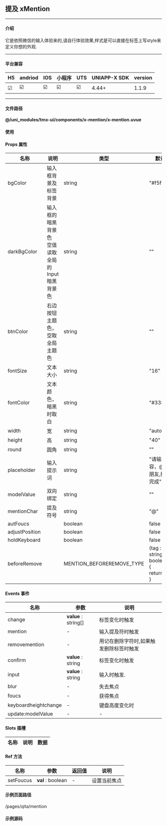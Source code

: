 
## 提及 xMention

***

#### 介绍

它是依照微信的输入体验来的,请自行体验效果,样式是可以直接在标签上写style来定义你想的外观.

***

#### 平台兼容

| H5 | andriod | IOS | 小程序 | UTS | UNIAPP-X SDK | version |
| --- | --- | --- | --- | --- | --- | --- |
| ☑ | ☑️ | ☑️ | ☑️ | ☑️ | 4.44+ | 1.1.9 |

***

#### 文件路径

**@/uni_modules/tmx-ui/components/x-mention/x-mention.uvue**

#### 使用

<x-mention></x-mention>

#### Props 属性

| 名称 | 说明 | 类型 | 默认值 |
| ------ | ---- | ---- | ---- |
| bgColor | 输入框背景及标签背景 | string | "#f5f5f5" |
| darkBgColor | 输入框的暗黑背景色<br>空值读取全局的Input暗黑背景色 | string | "" |
| btnColor | 右边按钮主题色，空取全局主题色 | string | "" |
| fontSize | 文本大小 | string | "16" |
| fontColor | 文本颜色，暗黑时取白 | string | "#333333" |
| width | 宽 | string | "auto" |
| height | 高 | string | "40" |
| round | 圆角 | string | "" |
| placeholder | 输入提示词 | string | "请输入内容，@选择朋友,按确认完成" |
| modelValue | 双向绑定 | string | "" |
| mentionChar | 提及符号 | string | "@" |
| autFoucs |  | boolean | false |
| adjustPosition |  | boolean | false |
| holdKeyboard |  | boolean | false |
| beforeRemove |  | MENTION_BEFOREREMOVE_TYPE | (tag : string) : boolean => {<br>    return true<br>} |



#### Events 事件

| 名称 | 参数 | 说明 |
| ------ | ---- | ---- |
| change | **value** : string[] | 标签变化时触发 |
| mention | - | 输入提及符时触发 |
| removemention | - | 用记在删除字符时,如果触发删除标签时触发 |
| confirm | **value** : string | 标签变化时触发 |
| input | **value** : string | 输入时触发. |
| blur | - | 失去焦点 |
| foucs | - | 获得焦点 |
| keyboardheightchange | - | 键盘高度变化时 |
| update:modelValue | - | - |


#### Slots 插槽

| 名称 | 说明 | 数据 |
| ------ | ---- | ---- |


#### Ref 方法

| 名称 | 参数 | 返回值 | 说明 |
| ------ | ---- | ---- | ---- |
| setFoucus | **val** : boolean | - | 设置当前焦点 |


#### 示例页面路径

/pages/qita/mention

#### 示例源码

<template>
	<!-- #ifdef APP -->
	<scroll-view style="flex:1">
	<!-- #endif -->
	<!-- #ifdef MP-WEIXIN -->
	<page-meta :page-style="`background-color:${xThemeConfigBgColor}`">
		<navigation-bar :background-color="xThemeConfigNavBgColor" :front-color="xThemeConfigNavFontColor"></navigation-bar>
	</page-meta>
	<!-- #endif -->
		<x-sheet>
			<x-text font-size="18" class=" text-weight-b mb-8">提及 xMention</x-text>
			<x-text color="#999999">此组件的输入体验与微信基本相符,体验比较完善它不与选择视图绑定,通过事件控制将会完美的支持自定界面.</x-text>
		</x-sheet>
	
		<x-sheet v-for="(item,index) in chat" :key="index" >
			<x-text :label="item" :height-light="pengyouListNames" height-light-color="red" ></x-text>
		</x-sheet>
		<x-sheet>
			
			<x-mention dark-bg-color="#333" 
			style="border-radius: 6px;"
			@confirm="onconfirm" ref="mention" @mention="onmention" :beforeRemove="beforeRemove" @removemention="removemention"
				v-model="(keyword as string)"></x-mention>
				
				<x-text class="mt-n8 opacity-5" font-size="12" color="#999999">可以像微信一样选择朋友并在编辑朋友删除字符让之前选择的失效.然后继续选择,会在删除前和删除后通过事件通知.</x-text>
		</x-sheet>

		<x-drawer :showClose="true" :show-footer="false" title="请选择朋友" v-model:show="(show as boolean)" size="500px">
			<view>
				<x-cell @click="cellClick(item.name)" v-for="(item,index) in pengyouList" :card="false" :key="index"
					:title="item.name" :bottom-border-insert="false"></x-cell>
			</view>
		</x-drawer>
	<!-- #ifdef APP -->
	</scroll-view>
	<!-- #endif -->
</template>

<script setup lang="uts">
	import { ref } from "vue"
	type PENGYOU_TYPE = {
		name : string,
		id : string
	}
	const show = ref<boolean>(false)
	const keyword = ref("")
	const mention = ref<XMentionComponentPublicInstance | null>(null)
	const pengyouList = ref<PENGYOU_TYPE[]>([])
	const pengyouListNames = computed(():string[] => pengyouList.value.map((el:PENGYOU_TYPE):string=> ('@'+el.name)))
	const chat = ref<string[]>([])
	const tags = ref<string[]>([])

	// 添加虚拟数据
	for (let i = 0; i < 10; i++) {
		pengyouList.value.push({
			name: "朋友" + i,
			id: i.toString()
		} as PENGYOU_TYPE)
	}

	const onmention = () => {

		show.value = true;
	}
	const cellClick = (str : string) => {
		if(mention.value==null) return;
		keyword.value += str + ' '
		show.value = false;
		mention.value!.setFoucus(true)
		tags.value.push(str)
	}
	//删除前需要校验当前删除的标签是不是朋友标签,因为如果用户把光标移动有名称内删除,打乱了标签,其实已经不构成是标签了,就不需要删除了.
	const beforeRemove = (tag : string) : boolean => {
		let index = pengyouList.value.findIndex((el : PENGYOU_TYPE) : boolean => el.name == tag)
		console.log("即将删除标签:", tag, index > 1 ? '是' : '否')
		return index > -1
	}
	const removemention = (tag : string) => {
		console.log("被删除标签:", tag)
	}
	const onconfirm = (nowval:string)=>{
		chat.value.push(nowval)
		keyword.value = ''
	}
</script>

<style lang="scss">

</style>

		
